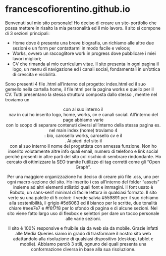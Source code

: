 ﻿# francescofiorentino.github.io
Benvenuti sul mio sito personale!
Ho deciso di creare un sito-portfolio che possa mettere in risalto la mia personalità ed il mio lavoro.
Il sito si compone di 3 sezioni principali:
- Home dove è presente una breve biografia, un richiamo alle altre due sezioni e un form per contattarmi in modo facile e veloce;
- Works, ovvero un raccoglitore work in progress dove pubblicare i miei lavori migliori;
- CV che rimanda al mio curriculum vitae.
Il sito presenta in ogni pagina il logo, un menu di navigazione ed i canali social, fondamentali in un’ottica di crescita e visibilità.

Sono presenti 4 file .html all’interno del progetto: index.html ed il suo gemello nella cartella home, il file html per la pagina works e quello per il CV.
Tutti presentano la stessa struttura composta dallo stesso <head>, mentre nel <body> troviamo un <header> con al suo interno il <div> nav in cui ho inserito logo, home, works, cv e canali social.
All’interno del <div> page abbiamo varie <section> con lo scopo di separare contenuti diversi all’interno della stessa pagina es. nel main index (home) troviamo 4 <section>: bio, carosello works, carosello cv e il <form>.
Ai piedi del sito il <footer> con al suo interno il nome del progettista con annessa funzione.
Non ho inserito volutamente altre info quali email, numero di telefono e link social perchè presenti in altre parti del sito col rischio di sembrare rindondante.
Ho cercato di ottimizzare la SEO tramite l’utilizzo di tag corretti come gli “Open Graph”.

Per una maggiore organizzazione ho deciso di creare più file .css, uno per ogni macro-sezione del sito.
Ho inserito i css all’interno del folder “assets” insieme ad altri elementi stilistici quali font e immagini.
Il font usato è Roboto, un sans-serif minimal di facile lettura in qualsiasi formato.
Il sito verte su una palette di 5 colori: il verde salvia #559891 per il suo richiamo alla sostenibilità, il grigio #5d6063 ed il bianco per le scritte, due tonalità chiare #eee7e7 e #f6f7f8 per lo sfondo di pagina e di alcune sezioni.
Nel sito viene fatto largo uso di flexbox e selettori per dare un tocco personale alle varie sezioni.

Il sito è 100% responsive e fruibile sia da web sia da mobile.
Grazie infatti alle Media Queries siamo in grado di trasformare il nostro sito web adattandolo alla risoluzione di qualsiasi dispositivo (desktop, tablet e mobile).
Abbiamo perciò 3 stili, ognuno dei quali presenta una conformazione diversa in base alla sua risoluzione.
